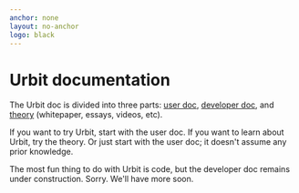 ```yaml
---
anchor: none
layout: no-anchor
logo: black
---
```


<div class="short lead">

# Urbit documentation

The Urbit doc is divided into three parts: [user doc](docs/user),
[developer doc](docs/dev), and [theory](docs/theory) (whitepaper, essays,
videos, etc).

If you want to try Urbit, start with the user doc.  If you want
to learn about Urbit, try the theory.  Or just start with the
user doc; it doesn't assume any prior knowledge.

The most fun thing to do with Urbit is code, but the developer
doc remains under construction.  Sorry.  We'll have more soon.

<list dataSort="true" class="children"></list>

</div>
